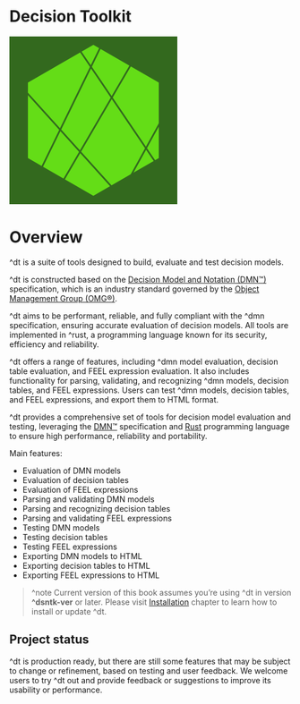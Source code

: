 # Decision Toolkit

![dsntk-logo](dsntk-logo.png)

# Overview

^dt is a suite of tools designed to build, evaluate and test decision models.

^dt is constructed based on the [Decision Model and Notation (DMN™)](https://www.omg.org/dmn/) specification,
which is an industry standard governed by the [Object Management Group (OMG®)](https://www.omg.org/).

^dt aims to be performant, reliable, and fully compliant with the ^dmn specification,
ensuring accurate evaluation of decision models. All tools are implemented in ^rust,
a programming language known for its security, efficiency and reliability.

^dt offers a range of features, including ^dmn model evaluation, decision table evaluation, and FEEL expression evaluation.
It also includes functionality for parsing, validating, and recognizing ^dmn models, decision tables, and FEEL expressions.
Users can test ^dmn models, decision tables, and FEEL expressions, and export them to HTML format.

^dt provides a comprehensive set of tools for decision model evaluation and testing,
leveraging the [DMN™](https://www.omg.org/spec/DMN) specification and [Rust](https://www.rust-lang.org/) programming language
to ensure high performance, reliability and portability.

Main features:
- Evaluation of DMN models
- Evaluation of decision tables
- Evaluation of FEEL expressions
- Parsing and validating DMN models
- Parsing and recognizing decision tables
- Parsing and validating FEEL expressions
- Testing DMN models
- Testing decision tables
- Testing FEEL expressions
- Exporting DMN models to HTML
- Exporting decision tables to HTML
- Exporting FEEL expressions to HTML

> ^note Current version of this book assumes you’re using ^dt in version **^dsntk-ver** or later. 
> Please visit [Installation](user-guide/installation.md) chapter to learn how to install or update ^dt.

## Project status

^dt is production ready, but there are still some features that may be subject to change or refinement,
based on testing and user feedback. We welcome users to try ^dt out and provide feedback or suggestions to improve its usability or performance.

